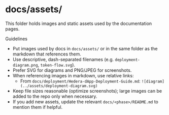 # docs/assets/

This folder holds images and static assets used by the documentation pages.

Guidelines

- Put images used by docs in `docs/assets/` or in the same folder as the markdown that references them.
- Use descriptive, dash-separated filenames (e.g. `deployment-diagram.png`, `token-flow.svg`).
- Prefer SVG for diagrams and PNG/JPEG for screenshots.
- When referencing images in markdown, use relative links:
  - From `docs/deployment/Hedera-dApp-Deployment-Guide.md`: `![diagram](../assets/deployment-diagram.svg)`
- Keep file sizes reasonable (optimize screenshots); large images can be added to the repo only when necessary.
- If you add new assets, update the relevant `docs/<phase>/README.md` to mention them if helpful.
